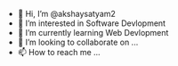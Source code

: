 - 👋 Hi, I’m @akshaysatyam2
- 👀 I’m interested in Software Devlopment
- 🌱 I’m currently learning Web Devlopment
- 💞️ I’m looking to collaborate on ...
- 📫 How to reach me ...

<!---
akshaysatyam2/akshaysatyam2 is a ✨ special ✨ repository because its `README.md` (this file) appears on your GitHub profile.
You can click the Preview link to take a look at your changes.
--->
